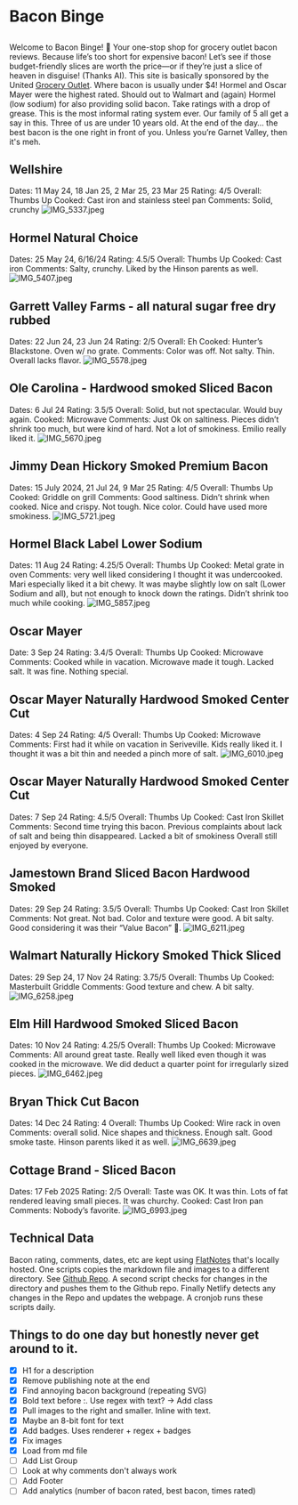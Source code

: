 # Bacon Binge

##
Welcome to Bacon Binge! 🥓 Your one-stop shop for grocery outlet bacon reviews. Because life’s too short for expensive bacon! Let’s see if those budget-friendly slices are worth the price—or if they’re just a slice of heaven in disguise! (Thanks AI). This site is basically sponsored by the United [Grocery Outlet](https://www.google.com/maps/place/United+Grocery+Outlet/@35.0870531,-85.1910424,16z/data=!3m1!4b1!4m6!3m5!1s0x88606227969aa081:0x9d1f29897fa32cc8!8m2!3d35.0870487!4d-85.1884675!16s%2Fg%2F1t_kh7tz?entry=ttu&g_ep=EgoyMDI1MDMwNC4wIKXMDSoASAFQAw%3D%3D). Where bacon is usually under $4! Hormel and Oscar Mayer were the highest rated. Should out to Walmart and (again) Hormel (low sodium) for also providing solid bacon. Take ratings with a drop of grease. This is the most informal rating system ever. Our family of 5 all get a say in this. Three of us are under 10 years old. At the end of the day… the best bacon is the one right in front of you. Unless you’re Garnet Valley, then it's meh.

## Wellshire
Dates: 11 May 24, 18 Jan 25, 2 Mar 25, 23 Mar 25
Rating: 4/5
Overall: Thumbs Up
Cooked: Cast iron and stainless steel pan
Comments: Solid, crunchy
![IMG_5337.jpeg](/attachments/IMG_5337.jpeg)

## Hormel Natural Choice
Dates: 25 May 24, 6/16/24
Rating: 4.5/5
Overall: Thumbs Up
Cooked: Cast iron
Comments: Salty, crunchy. Liked by the Hinson parents as well.
![IMG_5407.jpeg](/attachments/IMG_5407.jpeg)

## Garrett Valley Farms - all natural sugar free dry rubbed
Dates: 22 Jun 24, 23 Jun 24
Rating: 2/5
Overall: Eh
Cooked: Hunter’s Blackstone. Oven w/ no grate.
Comments: Color was off. Not salty. Thin. Overall lacks flavor.
![IMG_5578.jpeg](/attachments/IMG_5578.jpeg)

## Ole Carolina - Hardwood smoked Sliced Bacon
Dates: 6 Jul 24
Rating: 3.5/5
Overall: Solid, but not spectacular. Would buy again.
Cooked: Microwave
Comments: Just Ok on saltiness. Pieces didn’t shrink too much, but were kind of hard. Not a lot of smokiness. Emilio really liked it.
![IMG_5670.jpeg](/attachments/IMG_5670.jpeg)

## Jimmy Dean Hickory Smoked Premium Bacon 
Dates: 15 July 2024, 21 Jul 24, 9 Mar 25
Rating: 4/5
Overall: Thumbs Up
Cooked: Griddle on grill
Comments: Good saltiness. Didn’t shrink when cooked. Nice and crispy. Not tough. Nice color. Could have used more smokiness. 
![IMG_5721.jpeg](/attachments/IMG_5721.jpeg)


## Hormel Black Label Lower Sodium
Dates: 11 Aug 24
Rating: 4.25/5
Overall: Thumbs Up
Cooked: Metal grate in oven
Comments: very well liked considering I thought it was undercooked. Mari especially liked it a bit chewy. It was maybe slightly low on salt (Lower Sodium and all), but not enough to knock down the ratings. Didn’t shrink too much while cooking. 
![IMG_5857.jpeg](/attachments/IMG_5857.jpeg)

## Oscar Mayer
Date: 3 Sep 24
Rating: 3.4/5
Overall: Thumbs Up
Cooked: Microwave
Comments: Cooked while in vacation. Microwave made it tough. Lacked salt. It was fine. Nothing special. 

## Oscar Mayer Naturally Hardwood Smoked Center Cut
Dates: 4 Sep 24
Rating: 4/5
Overall: Thumbs Up
Cooked: Microwave
Comments: First had it while on vacation in Seriveville. Kids really liked it. I thought it was a bit thin and needed a pinch more of salt.
![IMG_6010.jpeg](/attachments/IMG_6010.jpeg)  

## Oscar Mayer Naturally Hardwood Smoked Center Cut
Dates: 7 Sep 24
Rating: 4.5/5
Overall: Thumbs Up
Cooked: Cast Iron Skillet
Comments: Second time trying this bacon. Previous complaints about lack of salt and being thin disappeared. Lacked a bit of smokiness Overall still enjoyed by everyone. 


## Jamestown Brand Sliced Bacon Hardwood Smoked
Dates: 29 Sep 24
Rating: 3.5/5
Overall: Thumbs Up
Cooked: Cast Iron Skillet
Comments: Not great. Not bad. Color and texture were good. A bit salty. Good considering it was their “Value Bacon” 🤣.
![IMG_6211.jpeg](/attachments/IMG_6211.jpeg)


## Walmart Naturally Hickory Smoked Thick Sliced
Dates: 29 Sep 24, 17 Nov 24
Rating: 3.75/5
Overall: Thumbs Up
Cooked: Masterbuilt Griddle
Comments: Good texture and chew. A bit salty. 
![IMG_6258.jpeg](/attachments/IMG_6258.jpeg)

## Elm Hill Hardwood Smoked Sliced Bacon
Dates: 10 Nov 24
Rating: 4.25/5
Overall: Thumbs Up
Cooked: Microwave
Comments: All around great taste. Really well liked even though it was cooked in the microwave. We did deduct a quarter point for irregularly sized pieces. 
![IMG_6462.jpeg](/attachments/IMG_6462.jpeg)

## Bryan Thick Cut Bacon
Dates: 14 Dec 24
Rating: 4
Overall: Thumbs Up
Cooked: Wire rack in oven
Comments: overall solid. Nice shapes and thickness. Enough salt. Good smoke taste. Hinson parents liked it as well. 
![IMG_6639.jpeg](/attachments/IMG_6639.jpeg)

## Cottage Brand - Sliced Bacon
Dates: 17 Feb 2025
Rating: 2/5
Overall: Taste was OK. It was thin. Lots of fat rendered leaving small pieces. It was churchy. 
Cooked: Cast Iron pan
Comments: Nobody’s favorite. 
![IMG_6993.jpeg](attachments/IMG_6993.jpeg)

## Technical Data
Bacon rating, comments, dates, etc are kept using [FlatNotes](https://github.com/dullage/flatnotes) that's locally hosted. One scripts copies the markdown file and images to a different directory. See [Github Repo](https://github.com/aguileraGit/webPublisher). A second script checks for changes in the directory and pushes them to the Github repo. Finally Netlify detects any changes in the Repo and updates the webpage. A cronjob runs these scripts daily.

## Things to do one day but honestly never get around to it.
- [x] H1 for a description
- [x] Remove publishing note at the end
- [x] Find annoying bacon background (repeating SVG)
- [x] Bold text before :. Use regex with text? -> Add class
- [x] Pull images to the right and smaller. Inline with text.
- [x] Maybe an 8-bit font for text
- [x] Add badges. Uses renderer + regex + badges
- [x] Fix images
- [x] Load from md file
- [ ] Add List Group 
- [ ] Look at why comments don't always work
- [ ] Add Footer
- [ ] Add analytics (number of bacon rated, best bacon, times rated)
